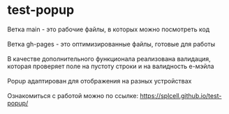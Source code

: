 # test-popup
Ветка main - это рабочие файлы, в которых можно посмотреть код
<br><br>
Ветка gh-pages - это оптимизированные файлы, готовые для работы
<br><br>
В качестве дополнительного функционала реализована валидация, которая проверяет поле на пустоту строки и на валидность е-мэйла
<br><br>
Popup адаптирован для отображения на разных устройствах
<br><br>
Ознакомиться с работой можно по ссылке: <a href="https://splcell.github.io/test-popup/">https://splcell.github.io/test-popup/</a>
